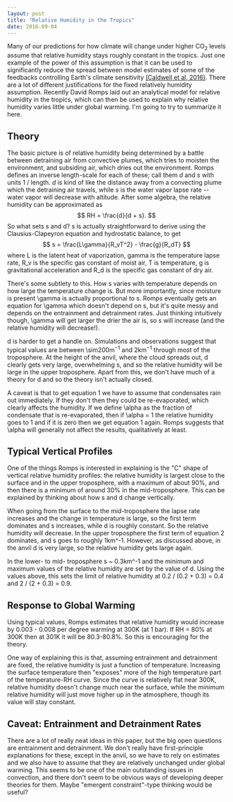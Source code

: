 ```yaml
---
layout: post
title: "Relative Humidity in the Tropics"
date: 2016-09-04
---
```


Many of our predictions for how climate will change under higher CO<sub>2</sub> levels assume that relative humidity stays roughly constant in the tropics. Just one example of the power of this assumption is that it can be used to significantly reduce the spread between model estimates of some of the feedbacks controlling Earth's climate sensitivity <a href="http://journals.ametsoc.org/doi/abs/10.1175/JCLI-D-15-0352.1">(Caldwell et al, 2016)</a>. There are a lot of different justifications for the fixed relatively humidity assumption. Recently David Romps laid out an analytical model for relative humidity in the tropics, which can then be used to explain why relative humidity varies little under global warming. I'm going to try to summarize it here.

<h2>Theory</h2>

The basic picture is of relative humidity being determined by a battle between detraining air from convective plumes, which tries to moisten the environment, and subsiding air, which dries out the environment. Romps defines an inverse length-scale for each of these; call them $d$ and $s$ with units 1 / length. $d$ is kind of like the distance away from a convecting plume which the detraining air travels, while $s$ is the water vapor lapse rate -- water vapor will decrease with altitude. After some algebra, the relative humidity can be approximated as
$$
RH = \frac{d}{d + s}.
$$
So what sets s and d? s is actually straightforward to derive using the Clausius-Clapeyron equation and hydrostatic balance, to get
$$
s = \frac{L\gamma}{R_vT^2} - \frac{g}{R_dT}
$$
where L is the latent heat of vaporization, gamma is the temperature lapse rate, R_v is the specific gas constant of moist air, T is temperature, g is gravitational acceleration and R_d is the specific gas constant of dry air. 

There's some subtlety to this. How s varies with temperature depends on how large the temperature change is. But more importantly, since moisture is present \gamma is actually proportional to s. Romps eventually gets an equation for \gamma which doesn't depend on s, but it's quite messy and depends on the entrainment and detrainment rates. Just thinking intuitively though, \gamma will get larger the drier the air is, so s will increase (and the relative humidity will decrease!).

d is harder to get a handle on. Simulations and observations suggest that typical values are between \sim200m$^{-1}$ and 2km$^{-1}$ through most of the troposphere. At the height of the anvil, where the cloud spreads out, d clearly gets very large, overwhelming s, and so the relative humidity will be large in the upper troposphere. Apart from this, we don't have much of a theory for d and so the theory isn't actually closed. 

A caveat is that to get equation 1 we have to assume that condensates rain out immediately. If they don't then they could be re-evaporated, which clearly affects the humidity. If we define \alpha as the fraction of condensate that is re-evaporated, then if \alpha = 1 the relative humidity goes to 1 and if it is zero then we get equation 1 again. Romps suggests that \alpha will generally not affect the results, qualitatively at least.

<h2>Typical Vertical Profiles</h2>

One of the things Romps is interested in explaining is the "C" shape of vertical relative humidity profiles: the relative humidity is largest close to the surface and in the upper troposphere, with a maximum of about 90\%, and then there is a minimum of around 30\% in the mid-troposphere. This can be explained by thinking about how s and d change vertically.

When going from the surface to the mid-troposphere the lapse rate increases and the change in temperature is large, so the first term dominates and s increases, while d is roughly constant. So the relative humidity will decrease. In the upper troposphere the first term of equation 2 dominates, and s goes to roughly 1km^-1. However, as discussed above, in the anvil d is very large, so the relative humidity gets large again.

In the lower- to mid- troposphere s ~ 0.3km^-1 and the minimum and maximum values of the relative humidity are set by the value of d. Using the values above, this sets the limit of relative humidity at 0.2 / (0.2 + 0.3)  = 0.4 and 2 / (2 + 0.3) = 0.9.


<h2>Response to Global Warming</h2>

Using typical values, Romps estimates that relative humidity would increase by 0.003 - 0.008 per degree warming at 300K (at 1 bar). If RH = 80% at 300K then at 301K it will be 80.3-80.8%. So this is encouraging for the theory.

One way of explaining this is that, assuming entrainment and detrainment are fixed, the relative humidity is just a function of temperature. Increasing the surface temperature then "exposes" more of the high temperature part of the temperature-RH curve. Since the curve is relatively flat near 300K, relative humidity doesn't change much near the surface, while the minimum relative humidity will just move higher up in the atmosphere, though its value will stay constant. 


<h2>Caveat: Entrainment and Detrainment Rates</h2>

There are a lot of really neat ideas in this paper, but the big open questions are entrainment and detrainment. We don't really have first-principle explanations for these, except in the anvil, so we have to rely on estimates and we also have to assume that they are relatively unchanged under global warming. This seems to be one of the main outstanding issues in convection, and there don't seem to be obvious ways of developing deeper theories for them. Maybe "emergent constraint"-type thinking would be useful?












